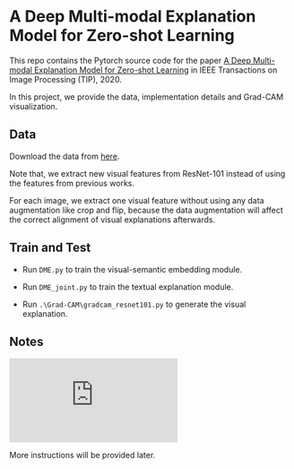 # A Deep Multi-modal Explanation Model for Zero-shot Learning

This repo contains the Pytorch source code for the paper [A Deep Multi-modal Explanation Model for Zero-shot Learning](https://ieeexplore.ieee.org/document/9018377) in IEEE Transactions on Image Processing (TIP), 2020. 

In this project, we provide the data, implementation details and Grad-CAM visualization.


## Data

Download the data from [here](https://drive.google.com/drive/folders/1-nLNTRQybMde-NhyCz0IZRqYXmLUq6ii?usp=sharing).

Note that, we extract new visual features from ResNet-101 instead of using the features from previous works. 

For each image, we extract one visual feature without using any data augmentation like crop and flip, because the data augmentation 
will affect the correct alignment of visual explanations afterwards.


## Train and Test

- Run ```DME.py``` to train the visual-semantic embedding module.

- Run ```DME_joint.py``` to train the textual explanation module.

- Run ```.\Grad-CAM\gradcam_resnet101.py``` to generate the visual explanation.

## Notes

![architecture](https://github.com/Liuy8/Explainable-ZSL/blob/master/diversity_consistency.pdf)

More instructions will be provided later.
